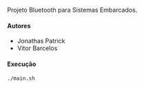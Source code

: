 Projeto Bluetooth para Sistemas Embarcados.

#### Autores
- Jonathas Patrick
- Vitor Barcelos

#### Execução

```
./main.sh
```